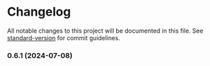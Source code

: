# Changelog

All notable changes to this project will be documented in this file. See [standard-version](https://github.com/conventional-changelog/standard-version) for commit guidelines.

### 0.6.1 (2024-07-08)
